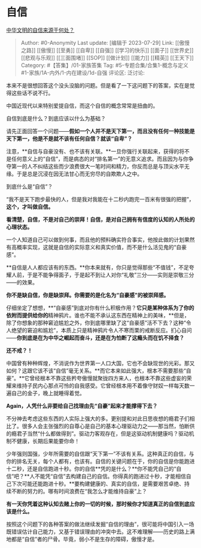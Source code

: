 # 自信
[中华文明的自信来源于何处？](https://www.zhihu.com/question/269905766/answer/510828072)

> Author: #0-Anonymity
> Last update: [编辑于 2023-07-29]
> Link: [[傲慢之路]] [[傲慢]] [[至勇]] [[自卑]] [[自强]] [[学习的快乐]] [[面子]] [[世界史]] [[悲观与乐观]] [[三面围堵]] [[SOP]] [[做计划]] [[能力]] [[精英]] [[王天下]]
> Category: #【答集】/01-家族答集
> Tag: #5-专题合集/合集1-概念与定义 #1-家族/1A-内外/1-内在建设/1d-自强
> 评论区:
> 泛讨论:

本来不是很想回答这个没头没脑的问题。但是看了一下这问题下的答案，实在是觉得这些话不说不行。

中国近现代以来特别爱提自信，而这个自信的概念常常是扭曲的。

自信到底是什么？到底应该以什么为基础？

请先正面回答一个问题——**假如一个人并不是天下第一，而且没有任何一种技能是天下第一，他是不是就不该有任何自信？就该“自卑”？**

注意，**自信与自豪没有、也不该有关联。**一旦你强行关联起来，获得的将不是任何意义上的“自信”，而是病态的对“排名第一”的无意义追求。而且因为与你争夺第一的人不纠结这些而少浪费很大一笔时间和精力，你反而总是与顶尖水平无缘。于是总是沉浸在因无法甘心而无穷尽的自欺欺人之中。

到底什么是“自信”？

“我不是天下跑步最快的人，但是我对我能在十二秒内跑完一百米有很强的把握”，**这个，才叫做自信。**

**看清楚，自信，不是对自己的崇拜！自信，是对自己拥有有信度的认知的人所处的心理状态。**

一个人知道自己可以做到何事，而且他的预料确实符合事实，他按此做的计划果然有高概率实现，这就是自信的实际意义和真实价值，而不是什么活见鬼的“自豪感”。

**自信是人人都应该有的东西。**你本来就有，你只是觉得那些“不值钱”，不足夸耀人前，于是不能争得面子，于是起不到让人对你“礼敬”三分——实则是崇敬三分——的效果。

**你不是缺自信，你是缺崇拜。你需要的是化名为“自豪感”的被崇拜感。**

仔细坐定了想想，**“自豪感”到底对你有什么积极作用？**它只是某种体系为了你的依附而提供给你的**精神鸦片。谁也不能不承认这东西在精神上的美味，**但是，除了你想象的那种窘迫尴尬之外，你到底哪里缺了这“自豪感”活不下去？这种“令人绝望的窘迫和尴尬”，本质上只是精神鸦片令人不寒而栗的戒断反应。扪心自问——**你到底是在为中华之崛起而奋斗，还是在为怕断了这瘾头而在饥不择食？**

**还不戒？！**

中国曾有种种辉煌，不消说作为世界第一人口大国，它也不会缺现世的光彩。那又如何？这跟它该不该“自信”毫无关系。**而它本来如此强大，根本不需要那些“自豪”。**它曾经根本不靠这些矜夸傲慢就聚拢四方来人，也根本不靠这些虚妄的荣耀来维持子民内心那点可怜的自我感受。它曾经根本用不着像守财奴一样每天数一遍自己的金子，晚上就睡得着觉。

**Again，人凭什么非要给自己找理由先“自豪”起来才能撑得下去？**

不分神去考虑这些东西的人实际上强大的多。更别提和对此日思夜想的瘾君子们相比了。很多人会主张强烈的自尊心是自己的基本心理驱动力之——那当然，怕断供的瘾君子当然“什么都做得到”。驱动力客观存在，但是这驱动机制健康吗？驱动机制不健康，长期后果能要你命！

少年强则国强，少年所需要的自信跟“天下第一”不该有关系。这种真正的自信，与你的排名无关，每个人都有，也该有。自信的关键问题在于，你的自信是你能跑进十二秒，还是自信跑进十秒。你的自信**凭的是什么？**你不能凭自己的“自信”吧？**人不能凭“自信”去构建自己的自信。你得真的跑进过十秒，才能相信自己下次可能还能跑进十秒。**要构建健康的、真实的自信，是需要艰苦卓绝、持续不断的努力的。哪有时间浪费在“我怎么才能维持自豪”上？

**有一天你凭着这种认知去赌上你的一切的时候，那时候你才知道真正的自信到底应该是什么。**

按照这个问题下的各种答案的做法继续发掘“自信的理由”，很可能将中国引入一场既错误估计自己能力，又基于错误理由的冲突中去。这不难理解——历史的路上满地都是“自信”者的尸骨。毕竟，弱小不是生存的障碍，傲慢才是。